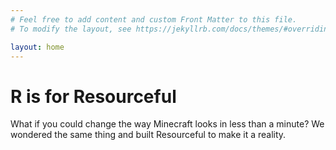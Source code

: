 ```yaml
---
# Feel free to add content and custom Front Matter to this file.
# To modify the layout, see https://jekyllrb.com/docs/themes/#overriding-theme-defaults

layout: home
---
```


# R is for Resourceful

What if you could change the way Minecraft looks in less than a minute? We wondered the same thing and built Resourceful to make it a reality.

